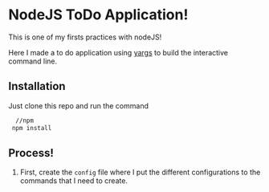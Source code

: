 # NodeJS ToDo Application!

This is one of my firsts practices with nodeJS!

Here I made a to do application using [yargs](https://www.npmjs.com/package/yargs) to build the interactive command line.

## Installation

Just clone this repo and run the command

```bash
  //npm
 npm install
```

## Process!

1. First, create the `config` file where I put the different configurations to the commands that I need to create.

